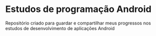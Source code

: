 # Estudos de programação Android
Repositório criado para guardar e compartilhar meus progressos nos estudos de desenvolvimento de aplicações Android
